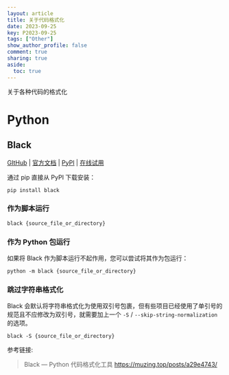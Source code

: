 ```yaml
---
layout: article
title: 关于代码格式化
date: 2023-09-25
key: P2023-09-25
tags: ["Other"]
show_author_profile: false
comment: true
sharing: true
aside:
  toc: true
---
```


关于各种代码的格式化

<!--more-->

# Python

## Black

[GItHub](https://github.com/psf/black) | [官方文档](https://black.readthedocs.io/en/stable/) | [PyPI](https://pypi.org/project/black/) | [在线试用](https://black.vercel.app/)

通过 pip 直接从 PyPI 下载安装：

```shell
pip install black
```

###  作为脚本运行

```shell
black {source_file_or_directory}
```

### 作为 Python 包运行

如果将 Black 作为脚本运行不起作用，您可以尝试将其作为包运行：

```shell
python -m black {source_file_or_directory}
```

### 跳过字符串格式化

Black 会默认将字符串格式化为使用双引号包裹，但有些项目已经使用了单引号的规范且不应修改为双引号，就需要加上一个 `-S` / `--skip-string-normalization` 的选项。

```shell
black -S {source_file_or_directory}
```







参考链接:

> Black — Python 代码格式化工具 https://muzing.top/posts/a29e4743/